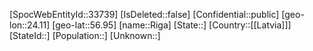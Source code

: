 ﻿---
location: [56.95,24.11]
type: City
tags:
- geo/City
---

[SpocWebEntityId::33739]
[IsDeleted::false]
[Confidential::public]
[geo-lon::24.11]
[geo-lat::56.95]
[name::Riga]
[State::]
[Country::[[Latvia]]]
[StateId::]
[Population::]
[Unknown::]


